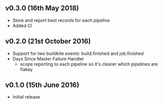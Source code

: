 ## v0.3.0  (16th May 2018)
* Store and report best records for each pipeline
* Added CI

## v0.2.0  (21st October 2016)

* Support for two buildkite events: build.finished and job.finished
* Days Since Master Failure Handler
  * scope reporting to each pipeline so it\'s clearer which pipelines are flakey

## v0.1.0  (15th June 2016)

* Initial release
